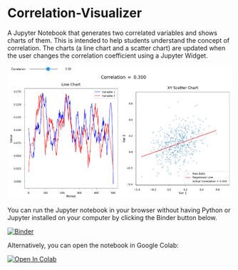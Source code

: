# Correlation-Visualizer
A Jupyter Notebook that generates two correlated variables and shows charts of them. This is intended to help students understand the concept of correlation.
The charts (a line chart and a scatter chart) are updated when the user changes the correlation coefficient using a Jupyter Widget.

![Correlation-Visualizer Chart](https://github.com/mayest/Correlation-Visualizer/blob/master/correlation-visualizer.jpg)

You can run the Jupyter notebook in your browser without having Python or Jupyter installed on your computer by clicking the Binder button below.

[![Binder](https://mybinder.org/badge_logo.svg)](https://mybinder.org/v2/gh/mayest/Correlation-Visualizer/master)

Alternatively, you can open the notebook in Google Colab:

[![Open In Colab](https://colab.research.google.com/assets/colab-badge.svg)](https://colab.research.google.com/github/blob/mayest/Correlation-Visualizer/master)
